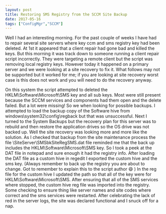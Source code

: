 ```yaml
---
layout: post
title: Restoring SMS Registry from the SCCM Site Backup
date: 2017-05-16
tags: ["ConfigMgr","SCCM"]
---
```


Well I had an interesting morning. For the past couple of weeks I have had to repair several site servers where key ccm and sms registry key had been deleted. At 1st it appeared that a client repair had gone bad and killed the keys. But this morning it was track down to someone running a client repair script incorrectly. They were targeting a remote client but the script was removing local registry keys. However today it happened on a primary server and we were looking at a site recovery to fix it. What follows may not be supported but it worked for me; if you are looking at site recovery worst case is this does not work and you will need to do the recovery anyway.

On this system the script attempted to deleted the HKLM\Software\Microsoft\SMS key and all sub keys. Most were still present because the SCCM services and components had them open and the delete failed. But a lot were missing! So we when looking for possible backups. I attempted to load the backup copy of the Software hive from windows\system32\config\regback but that was unsuccessful. Next I turned to the System Backups but the recovery plan for this server was to rebuild and then restore the application drives so the OS drive was not backed up. Well the site recovery was looking more and more like the solution. As I checked that backup from the site maintenance process the file \SiteServer\SMSbkSiteRegSMS.dat file reminded me that the back up includes the HKLM\Software\Microsoft\SMS key. So I took a peek at the DAT file in notepad and sure enough it had the registry info. After loading the DAT file as a custom hive in regedit I exported the custom hive and the sms key. (Always remember to back up the registry you are about to change. Got to remember to explain this to the script author :smile: ) In the reg file for the custom hive I updated the path so that all of the key were for HKLM\Software\Microsoft\SMS. After ensuring that all of the SMS services where stopped, the custom hive reg file was imported into the registry. Some checking to ensure thing like server names and site codes where correct and the sms services were restarted. After celebrating the lack of red in the server logs, the site was declared functional and I snuck off for a nap.